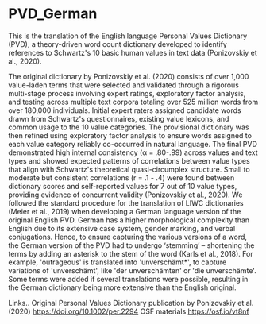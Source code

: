 # PVD_German
This is the translation of the English language Personal Values Dictionary (PVD), a theory-driven word count dictionary developed to identify references to Schwartz's 10 basic human values in text data (Ponizovskiy et al., 2020).   


The original dictionary by Ponizovskiy et al. (2020) consists of over 1,000 value-laden terms that were selected and validated through a rigorous multi-stage process involving expert ratings, exploratory factor analysis, and testing across multiple text corpora totaling over 525 million words from over 180,000 individuals. Initial expert raters assigned candidate words drawn from Schwartz's questionnaires, existing value lexicons, and common usage to the 10 value categories. The provisional dictionary was then refined using exploratory factor analysis to ensure words assigned to each value category reliably co-occurred in natural language. The final PVD demonstrated high internal consistency (α = .80-.99) across values and text types and showed expected patterns of correlations between value types that align with Schwartz's theoretical quasi-circumplex structure. Small to moderate but consistent correlations (r = .1 - .4) were found between dictionary scores and self-reported values for 7 out of 10 value types, providing evidence of concurrent validity (Ponizovskiy et al., 2020). 
We followed the standard procedure for the translation of LIWC dictionaries (Meier et al., 2019) when developing a German language version of the original English PVD. German has a higher morphological complexity than English due to its extensive case system, gender marking, and verbal conjugations. Hence, to ensure capturing the various versions of a word, the German version of the PVD had to undergo ‘stemming’ – shortening the terms by adding an asterisk to the stem of the word (Karls et al., 2018). For example, 'outrageous' is translated into 'unverschämt*', to capture variations of 'unverschämt', like 'der unverschämten' or 'die unverschämte'. Some terms were added if several translations were possible, resulting in the German dictionary being more extensive than the English original. 

Links..
Original Personal Values Dictionary publication by Ponizovskiy et al. (2020)  https://doi.org/10.1002/per.2294
OSF materials https://osf.io/vt8nf 
